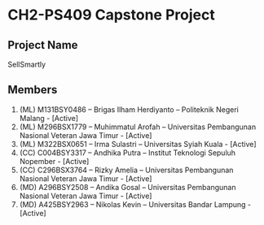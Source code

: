 # CH2-PS409 Capstone Project

## Project Name
SellSmartly

## Members
1. (ML) M131BSY0486 – Brigas Ilham Herdiyanto – Politeknik Negeri Malang - [Active]
2. (ML) M296BSX1779 – Muhimmatul Arofah – Universitas Pembangunan Nasional Veteran Jawa Timur - [Active]
3. (ML) M322BSX0651 – Irma Sulastri – Universitas Syiah Kuala - [Active]
4. (CC)  C004BSY3317 – Andhika Putra – Institut Teknologi Sepuluh Nopember - [Active]
5. (CC)  C296BSX3764 – Rizky Amelia – Universitas Pembangunan Nasional Veteran Jawa Timur - [Active]
6. (MD) A296BSY2508 – Andika Gosal – Universitas Pembangunan Nasional Veteran Jawa Timur - [Active]
7. (MD) A425BSY2963 – Nikolas Kevin – Universitas Bandar Lampung - [Active]
